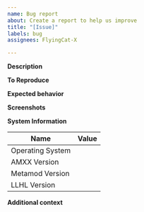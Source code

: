 ```yaml
---
name: Bug report
about: Create a report to help us improve
title: "[Issue]"
labels: bug
assignees: FlyingCat-X

---
```


**Description**
<!-- Describe the issue below -->

**To Reproduce**
<!-- Steps to reproduce the behavior
1. Go to '...'
2. Click on '....'
3. Scroll down to '....'
4. See error
-->
**Expected behavior**
<!-- A clear and concise description of what you expected to happen. -->

**Screenshots**
<!-- If applicable, add screenshots to help explain your problem. -->

**System Information**
<!-- Please fill out this information -->
| Name                | Value |
| ---------------- | -----  |
| Operating System         |
| AMXX Version              |
| Metamod Version         |
| LLHL Version                |

**Additional context**
<!-- Add any other context about the problem here. -->
